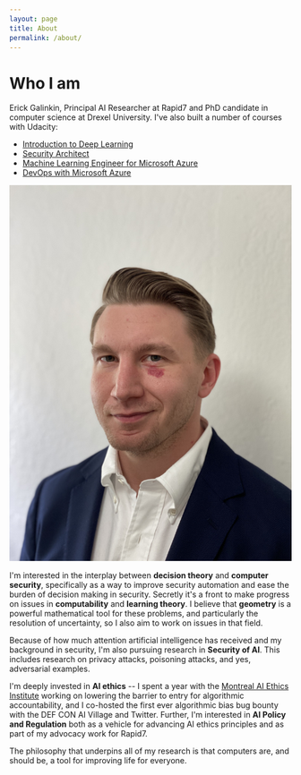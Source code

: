 ```yaml
---
layout: page
title: About
permalink: /about/
---
```

# Who I am
Erick Galinkin, Principal AI Researcher at Rapid7 and PhD candidate in computer science at Drexel University.
I've also built a number of courses with Udacity:
* [Introduction to Deep Learning](https://www.udacity.com/course/deep-learning-nanodegree--nd101)
* [Security Architect](https://www.udacity.com/course/security-architect-nanodegree--nd992)
* [Machine Learning Engineer for Microsoft Azure](https://www.udacity.com/course/machine-learning-engineer-for-microsoft-azure-nanodegree--nd00333)
* [DevOps with Microsoft Azure](https://www.udacity.com/course/cloud-devops-using-microsoft-azure-nanodegree--nd082)

![This is my face](/assets/img/erick-headshot.jpg)

I'm interested in the interplay between **decision theory** and **computer security**, specifically as a way to improve security automation and ease the burden of decision making in security.
Secretly it's a front to make progress on issues in **computability** and **learning theory**.
I believe that **geometry** is a powerful mathematical tool for these problems, and particularly the resolution of uncertainty, so I also aim to work on issues in that field.

Because of how much attention artificial intelligence has received and my background in security, I'm also pursuing research in **Security of AI**. 
This includes research on privacy attacks, poisoning attacks, and yes, adversarial examples.

I'm deeply invested in **AI ethics** -- I spent a year with the [Montreal AI Ethics Institute](montrealethics.ai) working on lowering the barrier to entry for algorithmic accountability, and I co-hosted the first ever algorithmic bias bug bounty with the DEF CON AI Village and Twitter.
Further, I'm interested in **AI Policy and Regulation** both as a vehicle for advancing AI ethics principles and as part of my advocacy work for Rapid7.

The philosophy that underpins all of my research is that computers are, and should be, a tool for improving life for everyone.
